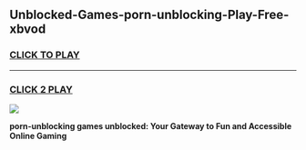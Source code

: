 
## Unblocked-Games-porn-unblocking-Play-Free-xbvod
<h3>
<a href="https://premium76.site?title=porn-unblocking&ref=10A">CLICK TO PLAY</a></h3>
<hr>

<h3>
<a href="https://premium76.site?title=porn-unblocking&ref=10A">CLICK 2 PLAY</a>
  
</h3>

<a href="https://premium76.site?title=porn-unblocking&ref=10A"><img src="https://clearcache.store/games.png"></a>


**porn-unblocking games unblocked: Your Gateway to Fun and Accessible Online Gaming**
